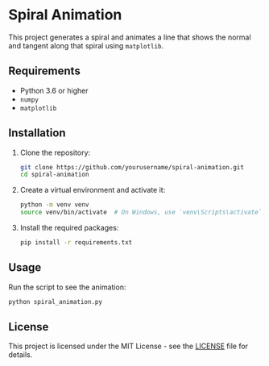 # Spiral Animation

This project generates a spiral and animates a line that shows the normal and tangent along that spiral using `matplotlib`.

## Requirements

- Python 3.6 or higher
- `numpy`
- `matplotlib`

## Installation

1. Clone the repository:
   ```sh
   git clone https://github.com/yourusername/spiral-animation.git
   cd spiral-animation
   ```

2. Create a virtual environment and activate it:
   ```sh
   python -m venv venv
   source venv/bin/activate  # On Windows, use `venv\Scripts\activate`
   ```

3. Install the required packages:
   ```sh
   pip install -r requirements.txt
   ```

## Usage

Run the script to see the animation:
```sh
python spiral_animation.py
```

## License

This project is licensed under the MIT License - see the [LICENSE](LICENSE) file for details.
